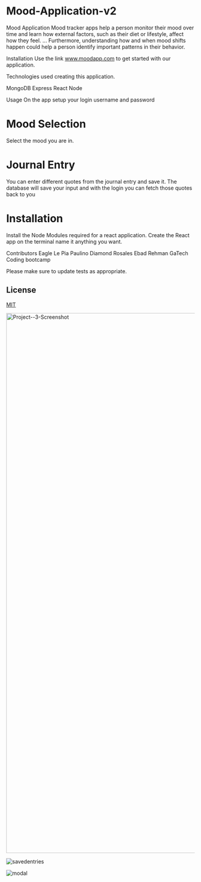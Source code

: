 # Mood-Application-v2

Mood Application
Mood tracker apps help a person monitor their mood over time and learn how external factors, such as their diet or lifestyle, affect how they feel. ... Furthermore, understanding how and when mood shifts happen could help a person identify important patterns in their behavior.

Installation
Use the link www.moodapp.com to get started with our application.

Technologies used creating this application.

MongoDB
Express
React
Node

Usage
On the app setup your login username and password

# Mood Selection

Select the mood you are in.

# Journal Entry

You can enter different quotes from the journal entry and save it.
The database will save your input and with the login you can fetch
those quotes back to you

# Installation

Install the Node Modules required for a react application.
Create the React app on the terminal name it anything you want.

Contributors
Eagle Le
Pia Paulino
Diamond Rosales
Ebad Rehman
GaTech Coding bootcamp

Please make sure to update tests as appropriate.

## License

[MIT](https://choosealicense.com/licenses/mit/)

<img width="1439" alt="Project--3-Screenshot" src="https://user-images.githubusercontent.com/64440230/131360672-e8410eaf-4011-4502-a03d-0b6cc36defcb.png">

![savedentries](https://user-images.githubusercontent.com/64440230/131425165-1d0355e5-02ac-4a25-bd2a-fd7765d1e93a.png)

![modal](https://user-images.githubusercontent.com/64440230/131425199-b48d6bdf-f37a-49ed-8b74-2fe761288f2a.png)
